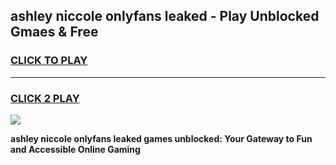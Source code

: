 
## ashley niccole onlyfans leaked - Play Unblocked Gmaes & Free
<h3>
<a href="https://premium.freeplayer.one?title=ashley_niccole_onlyfans_leaked&ref=20F">CLICK TO PLAY</a></h3>
<hr>

<h3>
<a href="https://premium.freeplayer.one?title=ashley_niccole_onlyfans_leaked&ref=20F">CLICK 2 PLAY</a>
  
</h3>

<a href="https://premium.freeplayer.one?title=ashley_niccole_onlyfans_leaked&ref=20F/"><img src="https://clearcache.store/games.png"></a>


**ashley niccole onlyfans leaked games unblocked: Your Gateway to Fun and Accessible Online Gaming**

